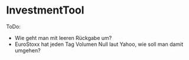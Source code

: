 # InvestmentTool

ToDo:
- Wie geht man mit leeren Rückgabe um?
- EuroStoxx hat jeden Tag Volumen Null laut Yahoo, wie soll man damit umgehen?